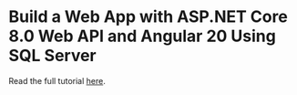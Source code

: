 # Build a Web App with ASP.NET Core 8.0 Web API and Angular 20 Using SQL Server

Read the full tutorial [here]().
